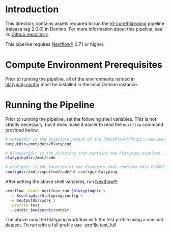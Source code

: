 # Introduction
This directory contains assets required to run the [nf-core/hlatyping](https://github.com/nf-core/hlatyping) pipeline (release tag 2.0.0) in Domino. For more information about this pipeline, see its [Github repository](https://github.com/nf-core/hlatyping).

This pipeline requires [Nextflow®](https://www.nextflow.io/) 0.7.1 or higher.

# Compute Environment Prerequisites
Prior to running the pipeline, all of the environments named in [hlatyping.config](./hlatyping.config) must be installed in the local Domino instance.

# Running the Pipeline
Prior to running the pipeline, set the following shell variables. This is not strictly necessary, but it does make it easier to read the `nextflow` command provided below.
```bash
# outputdir is the directory parent of the [Nextflow®](https://www.nextflow.io/) work directory. It must be in shared storage, such as a Domino dataset directory or an external data volume.
outputdir=/mnt/data/hlatyping

# hlatypingdir is the directory that contains the hlatyping pipeline. If this is not available locally, it can be loaded directly from the web by specifying hlatypingdir=nf-core/hlatyping
hlatypingdir=/mnt/code

# configdir is the location of the directory that contains this README
configdir=/mnt/imported/code/nf-configs/hlatyping
```
After setting the above shell variables, run [Nextflow®](https://www.nextflow.io/):
```bash
nextflow -trace nextfuse run $hlatypingdir \
  -c $configdir/hlatyping.config \
  -w $outputdir/work \
  -profile test
  --outdir $outputdir/outdir
```
The above runs the hlatyping workflow with the test profile using a minimal dataset. To run with a full profile use -profile test_full
